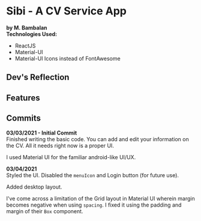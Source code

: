 # Sibi - A CV Service App

**by M. Bambalan**\
**Technologies Used:**

- ReactJS
- Material-UI
- Material-UI Icons instead of FontAwesome

## Dev's Reflection

## Features

## Commits

**03/03/2021 - Initial Commit**\
Finished writing the basic code. You can add and edit your information on the CV. All it needs right now is a proper UI.

I used Material UI for the familiar android-like UI/UX.

**03/04/2021**\
Styled the UI. Disabled the `menuIcon` and Login button (for future use).

Added desktop layout.

I've come across a limitation of the Grid layout in Material UI wherein margin becomes negative when using `spacing`. I fixed it using the padding and margin of their `Box` component.
